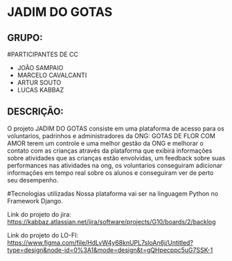 # JADIM DO GOTAS

## GRUPO:
#PARTICIPANTES DE CC
* JOÃO SAMPAIO
* MARCELO CAVALCANTI
* ARTUR SOUTO
* LUCAS KABBAZ


## DESCRIÇÃO:

O projeto JADIM DO GOTAS consiste em uma plataforma de acesso para os voluntarios, padrinhos e administradores da ONG: GOTAS DE FLOR COM AMOR terem um controle e uma melhor gestão da ONG e melhorar o contato com as crianças através da plataforma que exibirá informações sobre atividades que as crianças estão envolvidas, um feedback sobre suas performances nas atividades na ong, os voluntarios conseguiram adicionar informações em tempo real sobre os alunos e conseguiram ver de perto seu desempenho.

#Tecnologias utilizadas
Nossa plataforma vai ser na linguagem Python no Framework Django.

Link do projeto do jira: https://kabbaz.atlassian.net/jira/software/projects/G10/boards/2/backlog

Link do projeto do LO-FI: https://www.figma.com/file/HdLvW4y68knUPL7sloAn6j/Untitled?type=design&node-id=0%3A1&mode=design&t=gQHpecppc5uG7SSK-1
